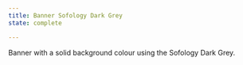 ```yaml
---
title: Banner Sofology Dark Grey
state: complete

---
```

Banner with a solid background colour using the Sofology Dark Grey.